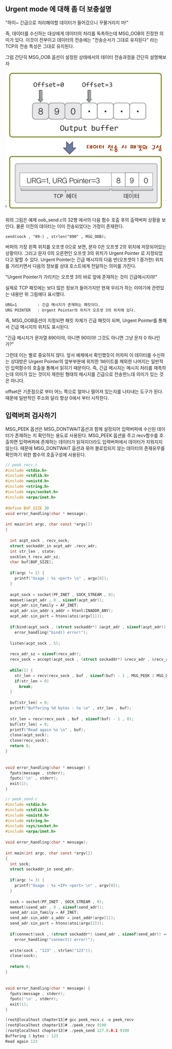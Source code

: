 ## Urgent mode 에 대해 좀 더 보충설명
"하이~ 긴급으로 처리해야할 데이터가 들어갔으니 꾸물거리지 마!"

즉, 데이터를 수신하는 대상에게 데이터의 처리를 독촉하는데 MSG_OOB의 진정한 의미가 있다. 이것이 전부이고 데이터의 전송에는 "전송순서가 그대로 유지된다" 라는 TCP의 전송 특성은 그대로 유지된다.

그럼 간단히 MSG_OOB 옵션이 설정된 상태에서의 데이터 전송과정을 간단히 설명해보자

![alt text](/image/21.png)

위의 그림은 예제 oob_send.c의  32행 에서의 다음 함수 호출 후의 출력버퍼 상황을 보인다. 물론 이전의 데이터는 이미 전송되었다는 가정이 존재한다.

```
send(sock , "89-) , strlen("890" , MSG_OOB);
```

버퍼의 가장 왼쪽 위치를 오프셋 0으로 보면, 문자 0은 오프셋 2의 위치에 저장되어있는 상황이다. 그리고 문자 0의 오른편인 오프셋 3의 위치가 Urgent Pointer 로 지정되었다고 말할 수 있다. Urgent Pointer는 긴급 메시지의 다음 번(오프셋이 1 증가한) 위치를 가리키면서 다음의 정보를 상대 호스트에게 전달하는 의미를 가진다.

"Urgent Pointer가 가리키는 오프셋 3의 바로 앞에 존재하는 것이 긴급메시지야!"

실제로 TCP 패킷에는 보다 많은 정보가 들어가지만 현재 우리가 하는 이야기에 관련있는 내용만 위 그림에다 표시했다.

```
URG=1         : 긴급 메시지가 존재하는 패킷이다.
URG POINTER   : Urgent Pointer의 위치가 오프셋 3의 위치에 있다.
```

즉, MSG_OOB옵션이 지정되면 패킷 자체가 긴급 패킷이 되며, Urgent Pointer를 통해서 긴급 메시지의 위치도 표시된다.

"긴급 메시지가 문자열 890이야, 아니면 90이야! 그것도 아니면 그냥 문자 0 하나인가?"

그런데 이는 별로 중요하지 않다. 앞서 예제에서 확인했듯이 어차피 이 데이터를 수신하는 상대방은 Urgent Pointer의 앞부부분에 위치한 1바이트를 제외한 나머지는 일반적인 입력함수의 호출을 통해서 읽히기 때문이다.
즉, 긴급 메시지는 메시지 처리를 재촉하는데 의미가 있는 것이지 제한된 형태의 메시지를 긴급으로 전송한느데 의미가 있는 것은 아니다.

offset은 기준점으로 부터 어느 쪽으로 얼마나 떨어져 있는지를 나타내는 도구가 된다. 때문에 일반적인 주소와 달리 항상 0에서 부터 시작한다.

## 입력버퍼 검사하기
MSG_PEEK 옵션은 MSG_DONTWAIT옵션과 함께 설정되어 입력버퍼에 수신된 데이터가 존재하는 지 확인하는 용도로 사용된다. MSG_PEEK 옵션을 주고 recv함수를 호출하면 입력버퍼에 존재하는 데이터가 읽혀지더라도 입력버퍼에서 데이터가 지워지지 않는다. 때문에 MSG_DONTWAIT 옵션과 묶어 블로킹되지 않는 데이터의 존재유무를 확인하기 위한 함수의 호출구성에 사용된다.

```c
// peek_recv.c
#include <stdio.h>
#include <stdlib.h>
#include <unistd.h>
#include <string.h>
#include <sys/socket.h>
#include <arpa/inet.h>

#define BUF_SIZE 30
void error_handling(char * message);

int main(int argc, char const *argv[])
{

  int acpt_sock , recv_sock;
  struct sockaddr_in acpt_adr ,recv_adr;
  int str_len , state;
  socklen_t recv_adr_sz;
  char buf[BUF_SIZE];

  if(argc != 2) {
    printf("Usage : %s <port> \n" , argv[0]);
  }

  acpt_sock = socket(PF_INET , SOCK_STREAM , 0);
  memset(&acpt_adr , 0 , sizeof(acpt_adr));
  acpt_adr.sin_family = AF_INET;
  acpt_adr.sin_addr.s_addr = htonl(INADDR_ANY);
  acpt_adr.sin_port = htons(atoi(argv[1]));

  if(bind(acpt_sock , (struct sockaddr*) &acpt_adr , sizeof(acpt_adr)) == -1)
    error_handling("bind() error!");

  listen(acpt_sock , 5);

  recv_adr_sz = sizeof(recv_adr);
  recv_sock = accept(acpt_sock , (struct sockaddr*) &recv_adr , &recv_adr_sz);

  while(1) {
    str_len = recv(recv_sock , buf , sizeof(buf) - 1 , MSG_PEEK | MSG_DONTWAIT);
    if(str_len > 0) 
      break;
  }

  buf[str_len] = 0;
  printf("Buffering %d bytes : %s \n" , str_len , buf);

  str_len = recv(recv_sock , buf , sizeof(buf) - 1 , 0);
  buf[str_len] = 0;
  printf("Read again %s \n" , buf);
  close(acpt_sock);
  close(recv_sock);
  return 0;
}


void error_handling(char * message) {
  fputs(message , stderr);
  fputc('\n' , stderr);
  exit(1);
}
```

```c
// peek_send.c
#include <stdio.h>
#include <stdlib.h>
#include <unistd.h>
#include <string.h>
#include <sys/socket.h>
#include <arpa/inet.h>

void error_handling(char * message);

int main(int argc, char const *argv[])
{
  int sock;
  struct sockaddr_in send_adr;

  if(argc != 3) {
    printf("Usage : %s <IP> <port> \n" , argv[0]);
  }

  sock = socket(PF_INET , SOCK_STREAM , 0);
  memset(&send_adr , 0 , sizeof(send_adr));
  send_adr.sin_family = AF_INET;
  send_adr.sin_addr.s_addr = inet_addr(argv[1]);
  send_adr.sin_port = htons(atoi(argv[2]));

  if(connect(sock , (struct sockaddr*) &send_adr , sizeof(send_adr)) == -1) 
    error_handling("connect() error!");

  write(sock , "123" , strlen("123"));
  close(sock);

  return 0;
}


void error_handling(char * message) {
  fputs(message , stderr);
  fputc('\n' , stderr);
  exit(1);
}
```

```c
[root@localhost chapter13]# gcc peek_recv.c -o peek_recv
[root@localhost chapter13]# ./peek_recv 9190
[root@localhost chapter13]# ./peek_send 127.0.0.1 9190
Buffering 3 bytes : 123 
Read again 123 
```